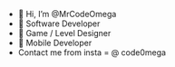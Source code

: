 - 👋 Hi, I’m @MrCodeOmega
-  🥇 Software Developer
-  🥈 Game / Level Designer
-  🥉 Mobile Developer
- Contact me from insta = @ code0mega

